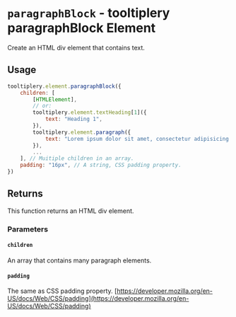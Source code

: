 # `paragraphBlock` - tooltiplery paragraphBlock Element

Create an HTML div element that contains text.

## Usage

```javascript
tooltiplery.element.paragraphBlock({
    children: [
        [HTMLElement],
        // or: 
        tooltiplery.element.textHeading[1]({
            text: "Heading 1",
        }),
        tooltiplery.element.paragraph({
            text: "Lorem ipsum dolor sit amet, consectetur adipisicing elit, sed do eiusmod tempor incididunt ut labore et dolore magna aliqua.",
        }),
        ...
    ], // Muitiple children in an array.
    padding: "16px", // A string, CSS padding property.
})
```

## Returns

This function returns an HTML div element.

### Parameters

#### `children`

An array that contains many paragraph elements.

#### `padding`

The same as CSS padding property. [https://developer.mozilla.org/en-US/docs/Web/CSS/padding](https://developer.mozilla.org/en-US/docs/Web/CSS/padding)